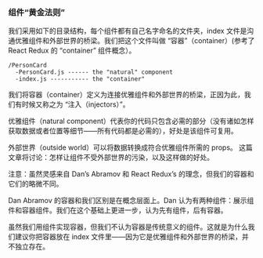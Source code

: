 ### 组件“黄金法则”
我们采用如下的目录结构，每个组件都有自己名字命名的文件夹，index 文件是沟通优雅组件和外部世界的桥梁。我们把这个文件叫做 “容器”（container）(参考了React Redux 的 “container” 组件概念）。
```
/PersonCard
  -PersonCard.js ------ the "natural" component
  -index.js ----------- the "container"
```
我们将容器（container）定义为连接优雅组件和外部世界的桥梁，正因为此，我们有时候又称之为 “注入（injectors）”。

优雅组件（natural component）代表你的代码只包含必需的部分（没有诸如怎样获取数据或者位置等细节——所有代码都是必需的），好处是该组件可复用。

外部世界（outside world）可以将数据转换成符合优雅组件所需的 props。
这篇文章将讨论：怎样让组件不受外部世界的污染，以及这样做的好处。

注意：虽然灵感来自 Dan’s Abramov 和 React Redux’s 的理念，但我们的容器和它们的略微不同。

Dan Abramov 的容器和我们区别是在概念层面上。Dan 认为有两种组件：展示组件和容器组件。我们在这个基础上更进一步，认为先有组件，后有容器。

虽然我们用组件实现容器，但我们不认为容器是传统意义的组件。这就是为什么我们建议你把容器放在 index 文件里——因为它是优雅组件和外部世界的桥梁，并不独立存在。